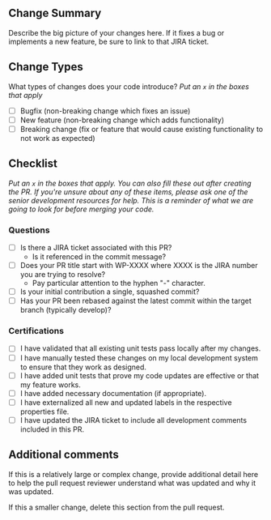 ## Change Summary

Describe the big picture of your changes here. If it fixes a bug or implements a new feature, be sure to link to that JIRA ticket.

## Change Types

What types of changes does your code introduce?
_Put an `x` in the boxes that apply_

- [ ] Bugfix (non-breaking change which fixes an issue)
- [ ] New feature (non-breaking change which adds functionality)
- [ ] Breaking change (fix or feature that would cause existing functionality to not work as expected)

## Checklist

_Put an `x` in the boxes that apply. You can also fill these out after creating the PR. If you're unsure about any of these items, please ask one of the senior development resources for help. This is a reminder of what we are going to look for before merging your code._

### Questions

- [ ] Is there a JIRA ticket associated with this PR? 
  - Is it referenced in the commit message?
- [ ] Does your PR title start with WP-XXXX where XXXX is the JIRA number you are trying to resolve? 
  - Pay particular attention to the hyphen "-" character.
- [ ] Is your initial contribution a single, squashed commit?
- [ ] Has your PR been rebased against the latest commit within the target branch (typically develop)?

### Certifications

- [ ] I have validated that all existing unit tests pass locally after my changes.
- [ ] I have manually tested these changes on my local development system to ensure that they work as designed.
- [ ] I have added unit tests that prove my code updates are effective or that my feature works.
- [ ] I have added necessary documentation (if appropriate).
- [ ] I have externalized all new and updated labels in the respective properties file.
- [ ] I have updated the JIRA ticket to include all development comments included in this PR.

## Additional comments

If this is a relatively large or complex change, provide additional detail here to help the pull request reviewer understand what was updated and why it was updated.

If this a smaller change, delete this section from the pull request.